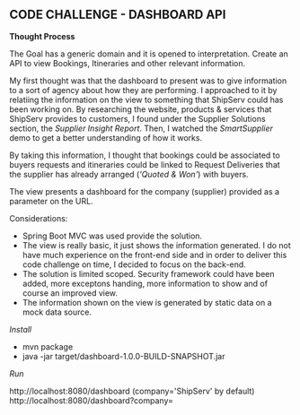 **CODE CHALLENGE - DASHBOARD API**
-

**Thought Process**

The Goal has a generic domain and it is opened to interpretation.
Create an API to view Bookings, Itineraries and other relevant information.

My first thought was that the dashboard to present was to give information to a sort of agency about how they are performing.
I approached to it by relatiing the information on the view to something that ShipServ could has been working on.
By researching the website, products & services that ShipServ provides to customers, I found under the Supplier Solutions section, the *Supplier Insight Report*. Then, I watched the *SmartSupplier* demo to get a better understanding of how it works.

By taking this information, I thought that bookings could be associated to buyers requests and itineraries could be linked to Request Deliveries that the supplier has already arranged (*'Quoted & Won'*) with buyers.

The view presents a dashboard for the company (supplier) provided as a parameter on the URL.

Considerations:
  - Spring Boot MVC was used provide the solution.
  - The view is really basic, it just shows the information generated. I do not have much experience on the front-end side and in order to deliver this code challenge on time, I decided to focus on the back-end.
  - The solution is limited scoped. Security framework could have been added, more exceptons handing, more information to show and of course an improved view.
  - The information shown on the view is generated by static data on a mock data source.


*Install*

- mvn package
- java -jar target/dashboard-1.0.0-BUILD-SNAPSHOT.jar

*Run*

http://localhost:8080/dashboard  (company='ShipServ' by default)
http://localhost:8080/dashboard?company=<NAME>
